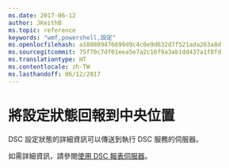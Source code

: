 ```yaml
---
ms.date: 2017-06-12
author: JKeithB
ms.topic: reference
keywords: "wmf,powershell,設定"
ms.openlocfilehash: a180809476699d9c4c0e9d632d7f521ada263a8d
ms.sourcegitcommit: 75f70c7df01eea5e7a2c16f9a3ab1dd437a1f8fd
ms.translationtype: HT
ms.contentlocale: zh-TW
ms.lasthandoff: 06/12/2017
---
```

# <a name="report-configuration-status-to-central-location"></a>將設定狀態回報到中央位置

DSC 設定狀態的詳細資訊可以傳送到執行 DSC 服務的伺服器。 

如需詳細資訊，請參閱[使用 DSC 報表伺服器](https://msdn.microsoft.com/powershell/dsc/reportserver)。

